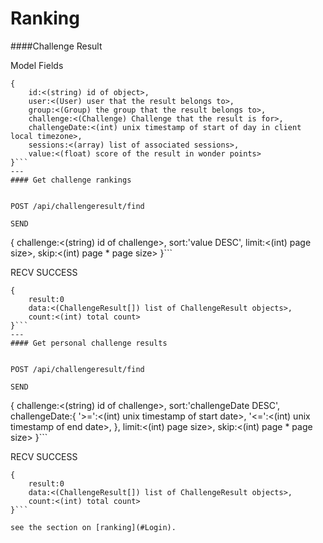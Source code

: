 # Ranking
####Challenge Result

Model Fields

```
{
    id:<(string) id of object>,
    user:<(User) user that the result belongs to>,
    group:<(Group) the group that the result belongs to>,
    challenge:<(Challenge) Challenge that the result is for>,
    challengeDate:<(int) unix timestamp of start of day in client local timezone>,
    sessions:<(array) list of associated sessions>,
    value:<(float) score of the result in wonder points>
}```
---
#### Get challenge rankings


POST /api/challengeresult/find

SEND

```
{
    challenge:<(string) id of challenge>,
    sort:'value DESC',
    limit:<(int) page size>,
    skip:<(int) page * page size>
}```

RECV SUCCESS

```
{
    result:0
    data:<(ChallengeResult[]) list of ChallengeResult objects>,
    count:<(int) total count>
}```
---
#### Get personal challenge results


POST /api/challengeresult/find

SEND

```
{
    challenge:<(string) id of challenge>,
    sort:'challengeDate DESC',
    challengeDate:{
        '>=':<(int) unix timestamp of start date>,
        '<=':<(int) unix timestamp of end date>,
    },
    limit:<(int) page size>,
    skip:<(int) page * page size>
}```

RECV SUCCESS

```
{
    result:0
    data:<(ChallengeResult[]) list of ChallengeResult objects>,
    count:<(int) total count>
}```

see the section on [ranking](#Login).
